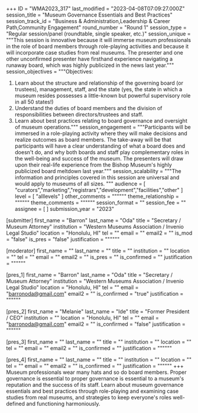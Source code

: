 +++
ID = "WMA2023_317"
last_modified = "2023-04-08T07:09:27.000Z"
session_title = "Museum Governance Essentials and Best Practices"
session_track_id = "Business & Administration,Leadership & Career Path,Community Engagement"
round_number = "Round 1"
session_type = "Regular session/panel (roundtable, single speaker, etc.)"
session_unique = """This session is innovative because it will immerse museum professionals in the role of board members through role-playing activities and because it will incorporate case studies from real museums.  The presenter and one other unconfirmed presenter have firsthand experience navigating a runaway board, which was highly publicized in the news last year."""
session_objectives = """Objectives:  
1.  Learn about the structure and relationship of the governing board (or trustees), management, staff, and the state (yes, the state in which a museum resides possesses a little-known but powerful supervisory role in all 50 states!)
2. Understand the duties of board members and the division of responsibilities between directors/trustees and staff.
3. Learn about best practices relating to board governance and oversight of museum operations."""
session_engagement = """Participants will be immersed in a role-playing activity where they will make decisions and realize outcomes as board members.  The take-away will be that participants will have a clear understanding of what a board does and doesn't do, and why both boards and staff play complementary roles in the well-being and success of the museum.  The presenters will draw upon their real-life experience from the Bishop Museum's highly publicized board meltdown last year."""
session_scalability = """The information and principles covered in this session are universal and would apply to museums of all sizes.
"""
audience = [ "curators","marketing","registrars","development","facilities","other" ]
level = [ "alllevels" ]
other_comments = """"""
theme_relationship = """"""
theme_comments = """"""
session_format = ""
session_fee = ""
assignee = [  ]
submission_year = "2023"

[submitter]
first_name = "Barron"
last_name = "Oda"
title = "Secretary / Museum Attorney"
institution = "Western Museums Association / Invenio Legal Studio"
location = "Honolulu, HI"
tel = ""
email = ""
email2 = ""
is_mod = "false"
is_pres = "false"
justification = """"""

[moderator]
first_name = ""
last_name = ""
title = ""
institution = ""
location = ""
tel = ""
email = ""
email2 = ""
is_pres = ""
is_confirmed = ""
justification = """"""

[pres_1]
first_name = "Barron"
last_name = "Oda"
title = "Secretary / Museum Attorney"
institution = "Western Museums Association / Invenio Legal Studio"
location = "Honolulu, HI"
tel = ""
email = "barronoda@gmail.com"
email2 = ""
is_confirmed = "true"
justification = """"""

[pres_2]
first_name = "Melanie"
last_name = "Ide"
title = "Former President / CEO"
institution = ""
location = "Honolulu, HI"
tel = ""
email = "barronoda@gmail.com"
email2 = ""
is_confirmed = "false"
justification = """"""

[pres_3]
first_name = ""
last_name = ""
title = ""
institution = ""
location = ""
tel = ""
email = ""
email2 = ""
is_confirmed = ""
justification = """"""

[pres_4]
first_name = ""
last_name = ""
title = ""
institution = ""
location = ""
tel = ""
email = ""
email2 = ""
is_confirmed = ""
justification = """"""
+++
Museum professionals wear many hats and so do board members.  Proper governance is essential to proper governance is essential to a museum's reputation and the success of its staff.  Learn about museum governance essentials and best practices through role-playing and examining case studies from real museums, and strategies to keep everyone's roles well-defined and functioning harmoniously.
